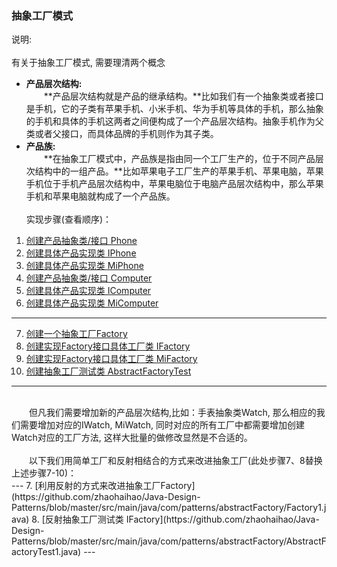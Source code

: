 ### 抽象工厂模式
说明:<br /><br />
有关于抽象工厂模式, 需要理清两个概念
* **产品层次结构:**<br />
　　**产品层次结构就是产品的继承结构。**比如我们有一个抽象类或者接口是手机，它的子类有苹果手机、小米手机、华为手机等具体的手机，那么抽象的手机和具体的手机这两者之间便构成了一个产品层次结构。抽象手机作为父类或者父接口，而具体品牌的手机则作为其子类。
* **产品族:**<br />
　　**在抽象工厂模式中，产品族是指由同一个工厂生产的，位于不同产品层次结构中的一组产品。**比如苹果电子工厂生产的苹果手机、苹果电脑，苹果手机位于手机产品层次结构中，苹果电脑位于电脑产品层次结构中，那么苹果手机和苹果电脑就构成了一个产品族。
<br /><br />
实现步骤(查看顺序)：
 1. [创建产品抽象类/接口 Phone](https://github.com/zhaohaihao/Java-Design-Patterns/blob/master/src/main/java/com/patterns/abstractFactory/Phone.java)
 2. [创建具体产品实现类 IPhone](https://github.com/zhaohaihao/Java-Design-Patterns/blob/master/src/main/java/com/patterns/abstractFactory/IPhone.java)
 3. [创建具体产品实现类 MiPhone](https://github.com/zhaohaihao/Java-Design-Patterns/blob/master/src/main/java/com/patterns/abstractFactory/MiPhone.java)
 4. [创建产品抽象类/接口 Computer](https://github.com/zhaohaihao/Java-Design-Patterns/blob/master/src/main/java/com/patterns/abstractFactory/Computer.java)
 5. [创建具体产品实现类 IComputer](https://github.com/zhaohaihao/Java-Design-Patterns/blob/master/src/main/java/com/patterns/abstractFactory/IComputer.java)
 6. [创建具体产品实现类 MiComputer](https://github.com/zhaohaihao/Java-Design-Patterns/blob/master/src/main/java/com/patterns/abstractFactory/MiComputer.java)
---
 7. [创建一个抽象工厂Factory](https://github.com/zhaohaihao/Java-Design-Patterns/blob/master/src/main/java/com/patterns/abstractFactory/Factory.java)
 8. [创建实现Factory接口具体工厂类 IFactory](https://github.com/zhaohaihao/Java-Design-Patterns/blob/master/src/main/java/com/patterns/abstractFactory/IFactory.java)
 9. [创建实现Factory接口具体工厂类 MiFactory](https://github.com/zhaohaihao/Java-Design-Patterns/blob/master/src/main/java/com/patterns/abstractFactory/MiFactory.java)
10. [创建抽象工厂测试类 AbstractFactoryTest](https://github.com/zhaohaihao/Java-Design-Patterns/blob/master/src/main/java/com/patterns/abstractFactory/AbstractFactoryTest.java)
---
<br />
　　但凡我们需要增加新的产品层次结构,比如：手表抽象类Watch, 那么相应的我们需要增加对应的IWatch, MiWatch, 同时对应的所有工厂中都需要增加创建Watch对应的工厂方法, 这样大批量的做修改显然是不合适的。<br /><br />
　　以下我们用简单工厂和反射相结合的方式来改进抽象工厂(此处步骤7、8替换上述步骤7-10)：<br />
---
 7. [利用反射的方式来改进抽象工厂Factory](https://github.com/zhaohaihao/Java-Design-Patterns/blob/master/src/main/java/com/patterns/abstractFactory/Factory1.java)
 8. [反射抽象工厂测试类 IFactory](https://github.com/zhaohaihao/Java-Design-Patterns/blob/master/src/main/java/com/patterns/abstractFactory/AbstractFactoryTest1.java)
---

